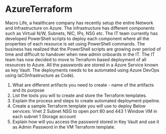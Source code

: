 # AzureTerraform

Macro Life, a healthcare company has recently setup the entire Network and Infrastructure on Azure.
The infrastructure has different components such as Virtual N/W, Subnets, NIC, IPs, NSG etc.
The IT team currently has developed PowerShell scripts to deploy each component where all the
properties of each resource is set using PowerShell commands.
The business has realized that the PowerShell scripts are growing over period of time and difficult to
handover when new admin onboards in the IT.
The IT team has now decided to move to Terraform based deployment of all resources to Azure.
All the passwords are stored in a Azure Service known as key Vault. The deployments needs to be
automated using Azure DevOps using IaC(Infrastructure as Code).
1) What are different artifacts you need to create - name of the artifacts and its purpose
2) List the tools you will to create and store the Terraform templates.
3) Explain the process and steps to create automated deployment pipeline.
4) Create a sample Terraform template you will use to deploy Below services:
Vnet
2 Subnet
NSG to open port 80 and 443
1 Window VM in each subnet
1 Storage account
5) Explain how will you access the password stored in Key Vault and use it as Admin Password in the VM
Terraform template.
